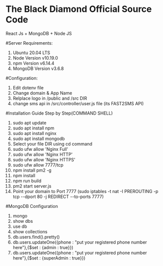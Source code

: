 # The Black Diamond Official Source Code
 React Js + MongoDB + Node JS


#Server Requirements:
1. Ubuntu  20.04 LTS
2. Node Version v10.19.0
3. npm Version v6.14.4
4. MongoDB Version v3.6.8

#Configuration:
1. Edit dotenv file
2. Change domain & App Name
3. Relplace logo in /public and /src DIR
4. change sms api in  /src/controller/user.js file (its FAST2SMS API)

#Installation Guide Step by Step(COMMAND SHELL)
1. sudo apt update
2. sudo apt install npm
3. sudo apt install nginx
4. sudo apt install mongodb
5. Select your file DIR using cd command
6. sudo ufw allow 'Nginx Full'
7. sudo ufw allow 'Nginx HTTP'
8. sudo ufw allow 'Nginx HTTPS'
9. sudo ufw allow 7777/tcp
10. npm install pm2 -g
11. npm install
12. npm run build
13. pm2 start server.js
14. Point your domain to Port 7777
    (sudo iptables -t nat -I PREROUTING -p tcp --dport 80 -j REDIRECT --to-ports 7777)

				
#MongoDB Configuration
1. mongo
2. show dbs
3. use db
4. show collections
5. db.users.find().pretty()
6. db.users.updateOne({phone : "put your registered phone number here"},{$set : {admin : true}})
7. db.users.updateOne({phone : "put your registered phone number here"},{$set : {superAdmin : true}})
